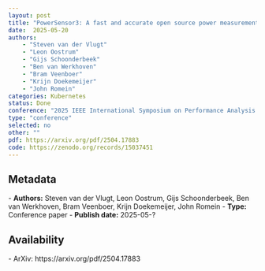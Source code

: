 ```yaml
---
layout: post
title: "PowerSensor3: A fast and accurate open source power measurement tool"
date:  2025-05-20
authors: 
    - "Steven van der Vlugt" 
    - "Leon Oostrum"
    - "Gijs Schoonderbeek"
    - "Ben van Werkhoven"
    - "Bram Veenboer"
    - "Krijn Doekemeijer" 
    - "John Romein"
categories: Kubernetes
status: Done
conference: "2025 IEEE International Symposium on Performance Analysis of Systems and Software (ISPASS)"
type: "conference"
selected: no
other: ""
pdf: https://arxiv.org/pdf/2504.17883
code: https://zenodo.org/records/15037451
---
```


<h2>Metadata</h2>
- <b>Authors:</b> Steven van der Vlugt, Leon Oostrum, Gijs Schoonderbeek, Ben van Werkhoven, Bram Veenboer, Krijn Doekemeijer, John Romein
- <b>Type:</b> Conference paper
- <b>Publish date:</b> 2025-05-?

<h2>Availability</h2>
- ArXiv: https://arxiv.org/pdf/2504.17883

